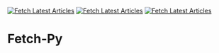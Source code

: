 [![Fetch Latest Articles](https://github.com/soumyadeb-git/Fetch-Py/actions/workflows/main.yml/badge.svg)](https://github.com/soumyadeb-git/Fetch-Py/actions/workflows/main.yml) [![Fetch Latest Articles](https://github.com/soumyadeb-git/Fetch-Py/actions/workflows/main.yml/badge.svg?event=status)](https://github.com/soumyadeb-git/Fetch-Py/actions/workflows/main.yml) [![Fetch Latest Articles](https://github.com/soumyadeb-git/Fetch-Py/actions/workflows/main.yml/badge.svg?event=check_run)](https://github.com/soumyadeb-git/Fetch-Py/actions/workflows/main.yml) 

# Fetch-Py
